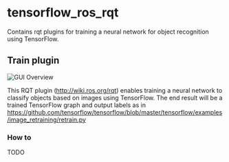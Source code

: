 # tensorflow_ros_rqt

Contains rqt plugins for training a neural network for object recognition using TensorFlow.

## Train plugin

![GUI Overview](doc/img/todo.png)

This RQT plugin (http://wiki.ros.org/rqt) enables training a neural network to classify objects based on images using TensorFlow. The end result will be a trained TensorFlow graph and output labels as in https://github.com/tensorflow/tensorflow/blob/master/tensorflow/examples/image_retraining/retrain.py

### How to 

TODO